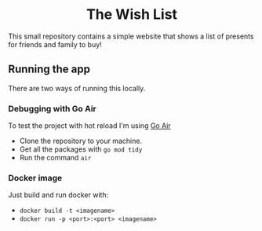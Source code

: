 <h1 style="text-align:center">The Wish List</h1>

This small repository contains a simple website that shows a list of presents for friends and family to buy!

## Running the app

There are two ways of running this locally.

### Debugging with Go Air

To test the project with hot reload I'm using [Go Air](https://github.com/air-verse/air)

- Clone the repository to your machine.
- Get all the packages with `go mod tidy`
- Run the command `air`

### Docker image

Just build and run docker with:

- `docker build -t <imagename>`
- `docker run -p <port>:<port> <imagename>`
